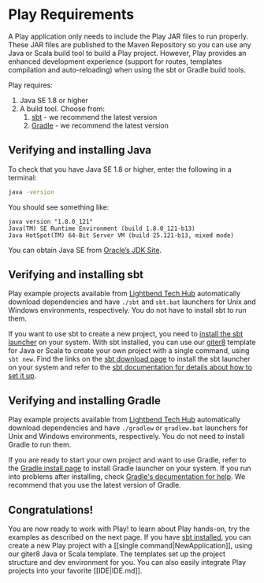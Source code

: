 <!--- Copyright (C) 2009-2019 Lightbend Inc. <https://www.lightbend.com> -->

# Play Requirements

A Play application only needs to include the Play JAR files to run properly. These JAR files are published to the Maven Repository so you can use any Java or Scala build tool to build a Play project. However, Play provides an enhanced development experience (support for routes, templates compilation and auto-reloading) when using the sbt or Gradle build tools.

Play requires:

1. Java SE 1.8 or higher
1. A build tool. Choose from:
    1. [sbt](#Verifying-and-installing-sbt) - we recommend the latest version
    1. [Gradle](#Verifying-and-installing-Gradle) - we recommend the latest version

## Verifying and installing Java

To check that you have Java SE 1.8 or higher, enter the following in a terminal:

```bash
java -version
```

You should see something like:

```
java version "1.8.0_121"
Java(TM) SE Runtime Environment (build 1.8.0_121-b13)
Java HotSpot(TM) 64-Bit Server VM (build 25.121-b13, mixed mode)
```

You can obtain Java SE from [Oracle’s JDK Site](https://www.oracle.com/technetwork/java/javase/downloads/index.html). 

## Verifying and installing sbt

Play example projects available from [Lightbend Tech Hub](https://developer.lightbend.com/start/?group=play) automatically download dependencies and have `./sbt` and `sbt.bat` launchers for Unix and Windows environments, respectively. You do not have to install sbt to run them.

If you want to use sbt to create a new project, you need to [install the sbt launcher](https://www.scala-sbt.org/download.html) on your system. With sbt installed, you can use our [giter8](http://www.foundweekends.org/giter8/) template for Java or Scala to create your own project with a single command, using `sbt new`. Find the links on the [sbt download page](https://www.scala-sbt.org/download.html) to install the sbt launcher on your system and refer to the [sbt documentation for details about how to set it up](https://www.scala-sbt.org/release/docs/Setup-Notes.html).

## Verifying and installing Gradle

Play example projects available from [Lightbend Tech Hub](https://developer.lightbend.com/start/?group=play) automatically download dependencies and have `./gradlew` or `gradlew.bat` launchers for Unix and Windows environments, respectively. You do not need to install Gradle to run them.

If you are ready to start your own project and want to use Gradle, refer to the [Gradle install page](https://gradle.org/install/) to install Gradle launcher on your system. If you run into problems after installing, check [Gradle's documentation for help](https://docs.gradle.org/4.6/userguide/troubleshooting.html#sec:troubleshooting_installation). We recommend that you use the latest version of Gradle.

## Congratulations!

You are now ready to work with Play! to learn about Play hands-on, try the examples as described on the next page. If you have [sbt installed](https://www.scala-sbt.org/1.x/docs/Setup.html), you can create a new Play  project with a [[single command|NewApplication]], using our giter8 Java or Scala template. The templates set up the project structure and dev environment for you. You can also easily integrate Play projects into your favorite [[IDE|IDE.md]].
